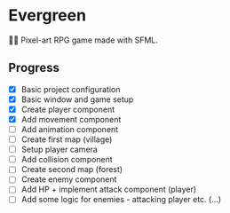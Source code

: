 # Evergreen
🌿🥀 Pixel-art RPG game made with SFML.

## Progress

- [x]  Basic project configuration
- [x]  Basic window and game setup
- [x]  Create player component
- [x]  Add movement component
- [ ]  Add animation component
- [ ]  Create first map (village)
- [ ]  Setup player camera
- [ ]  Add collision component
- [ ]  Create second map (forest)
- [ ]  Create enemy component
- [ ]  Add HP + implement attack component (player)
- [ ]  Add some logic for enemies - attacking player etc.
(...)
